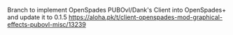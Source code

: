 Branch to implement OpenSpades PUBOvl/Dank's Client into OpenSpades+ and update it to 0.1.5
https://aloha.pk/t/client-openspades-mod-graphical-effects-pubovl-misc/13239
